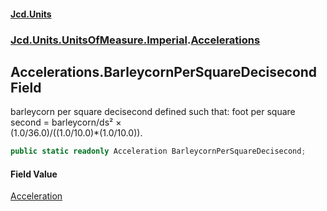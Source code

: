 #### [Jcd.Units](index.md 'index')
### [Jcd.Units.UnitsOfMeasure.Imperial](Jcd.Units.UnitsOfMeasure.Imperial.md 'Jcd.Units.UnitsOfMeasure.Imperial').[Accelerations](Accelerations.md 'Jcd.Units.UnitsOfMeasure.Imperial.Accelerations')

## Accelerations.BarleycornPerSquareDecisecond Field

barleycorn per square decisecond defined such that: foot per square second = barleycorn/ds² ×  
(1.0/36.0)/((1.0/10.0)*(1.0/10.0)).

```csharp
public static readonly Acceleration BarleycornPerSquareDecisecond;
```

#### Field Value
[Acceleration](Acceleration.md 'Jcd.Units.UnitTypes.Acceleration')